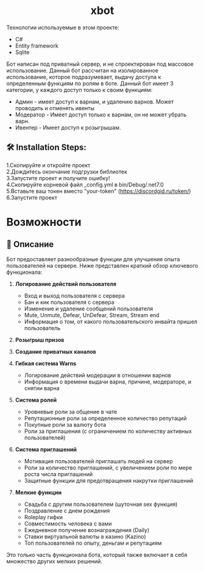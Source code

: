 <h1 align="center" id="title">xbot</h1>



Технологии используемые в этом проекте:

*   C#
*   Entity framework
*   Sqlite

Бот написан под приватный сервер, и не спроектирован под массовое использование.
Данный бот рассчитан на изолированное использование, которое подразумевает, выдачу доступа к определенным функциям по ролям в боте. 
Данный бот имеет 3 категории, у каждого доступ только к своим функциям:

*   Админ - имеет доступ к варнам, и удалению варнов. Может проводить и отменять ивенты
*   Модератор - Имеет доступ только к варнам, он не может убрать варн.
*   Ивентер - Имеет доступ к розыгрышам.

<h2>🛠️ Installation Steps:</h2>

1.Скопируйте и откройте проект<br>
2.Дождитесь окончание подгрузки библиотек<br>
3.Запустите проект и получите ошибку!<br>
4.Скопируйте корневой файл _config.yml в bin/Debug/.net7.0<br>
5.Вставьте ваш токен вместо "your-token" (https://discordgid.ru/token/)<br>
6.Запустите проект<br>

# Возможности

## 🍰 Описание

Бот предоставляет разнообразные функции для улучшения опыта пользователей на сервере. Ниже представлен краткий обзор ключевого функционала:

1. **Логирование действий пользователя**
   - Вход и выход пользователя с сервера
   - Бан и кик пользователя с сервера
   - Изменение и удаление сообщений пользователя
   - Mute, Unmute, Defear, UnDefear, Stream, Stream end
   - Информация о том, от какого пользовательского инвайта пришел пользователь

2. **Розыгрыш призов**

3. **Создание приватных каналов**

4. **Гибкая система Warns**
   - Логирование действий модерации в отношении варнов
   - Информация о времени выдачи варна, причине, модераторе, и снятии варна

5. **Система ролей**
   - Уровневые роли за общение в чате
   - Репутационные роли за определенное количество репутаций
   - Покупные роли за валюту бота
   - Роли за приглашения (с ограничением по количеству активных пользователей)

6. **Система приглашений**
   - Мотивация пользователей приглашать людей на сервер
   - Роли за количество приглашений, с увеличением роли по мере роста числа приглашений
   - Защитные функции для предотвращения накрутки приглашений

7. **Мелкие функции**
   - Свадьба с другим пользователем (шуточная sex функция)
   - Поздравление с днем рождения
   - Roleplay гифки
   - Совместимость человека с вами
   - Ежедневное получение вознаграждения (Daily)
   - Ставки виртуальной валюты в казино (Kazino)
   - Топ пользователей по опыту, деньгам и репутациям

Это только часть функционала бота, который также включает в себя множество других мелких решений.
